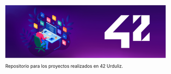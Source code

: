 
<img width="1215" alt="Screen_Shot" src="https://github.com/Jcamil097/42course/blob/main/header_002_.png">

<p>Repositorio para los proyectos realizados en 42 Urduliz.</p>
